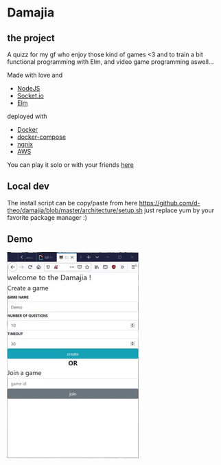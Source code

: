 
# Damajia

## the project

A quizz for my gf who enjoy those kind of games <3 and to train a bit functional programming with Elm, and video game programming aswell...

Made with love and
-  [NodeJS](https://nodejs.org/en/)
-  [Socket.io](https://socket.io/)
-  [Elm](https://elm-lang.org/)

deployed with
-  [Docker](https://www.docker.com/)
-  [docker-compose](https://docs.docker.com/compose/)
-  [ngnix](https://www.nginx.com/)
-  [AWS](https://eu-west-1.console.aws.amazon.com/console/home?region=eu-west-1) 

You can play it solo or with your friends [here](http://damajia.grulitoworld.co)

## Local dev

The install script can be copy/paste from here https://github.com/d-theo/damajia/blob/master/architecture/setup.sh
just replace yum by your favorite package manager :)

## Demo

![Alt Text](demo.gif)
